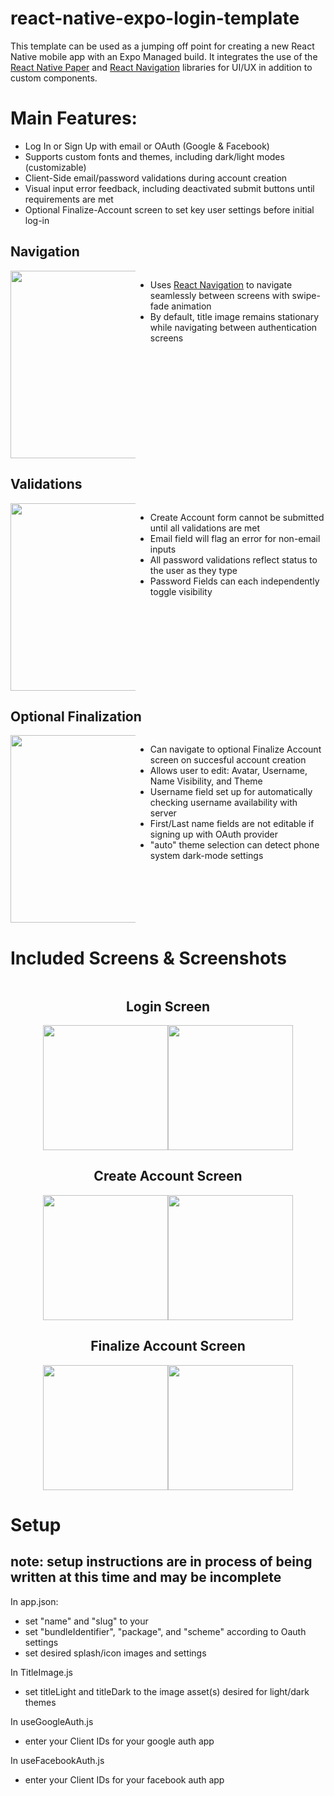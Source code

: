 # react-native-expo-login-template

This template can be used as a jumping off point for creating a new React Native mobile app with an Expo Managed build. It integrates the use of the [React Native Paper](https://reactnativepaper.com/) and [React Navigation](https://reactnavigation.org/) libraries for UI/UX in addition to custom components.

# Main Features:

- Log In or Sign Up with email or OAuth (Google & Facebook)
- Supports custom fonts and themes, including dark/light modes (customizable)
- Client-Side email/password validations during account creation
- Visual input error feedback, including deactivated submit buttons until requirements are met
- Optional Finalize-Account screen to set key user settings before initial log-in

## Navigation

<div style="display:flex; flex-flow:row;">
	<div style="display:flex; justify-content:center; min-width: 200px">
		<img width="300" src="./img/RNET_Navigation.gif">
	</div>
	<ul style="min-width:200px;">
		<li>Uses <a href="https://reactnavigation.org/">React Navigation</a> to navigate seamlessly between screens with swipe-fade animation</li>
		<li>By default, title image remains stationary while navigating between authentication screens</li>
	</ul>
</div>

## Validations

<div style="display:flex; flex-flow:row;">
	<div style="display:flex; justify-content:center; min-width: 200px">
		<img width="300" src="./img/RNET_Validations.gif">
	</div>
	<ul style="min-width:200px">
		<li>Create Account form cannot be submitted until all validations are met</li>
		<li>Email field will flag an error for non-email inputs</li>
		<li>All password validations reflect status to the user as they type</li>
		<li>Password Fields can each independently toggle visibility</li>
	</ul>
</div>

## Optional Finalization

<div style="display:flex; flex-flow:row;">
	<div style="display:flex; justify-content:center; min-width: 200px">
		<img width="300" src="./img/RNET_Finalize.gif">
	</div>
	<ul style="min-width:200px">
		<li>Can navigate to optional Finalize Account screen on succesful account creation</li>
		<li>Allows user to edit: Avatar, Username, Name Visibility, and Theme</li>
		<li>Username field set up for automatically checking username availability with server</li>
		<li>First/Last name fields are not editable if signing up with OAuth provider</li>
		<li>"auto" theme selection can detect phone system dark-mode settings</li>
	</ul>
</div>

# Included Screens & Screenshots

<div style="display:flex; flex-flow: row-reverse wrap-reverse; align-items: center; justify-content:center">
		<div style="display:flex; flex-direction:column; justify-content:center; width: 100%; max-width: 410px;">
		<div>
			<h2 style="text-align:center">Finalize Account Screen</h2>
		</div>
		<div style="display:flex; justify-content:center;">
			<img width="200" src="./img/FinalizeLight.png">
			<img width="200" src="./img/FinalizeDark.png">
		</div>
	</div>
	<div style="display:flex; flex-direction:column; justify-content:center; width: 100%; max-width: 410px;">
		<div>
			<h2 style="text-align:center">Create Account Screen</h2>
		</div>
		<div style="display:flex; justify-content:center;">
			<img width="200" src="./img/CreateLight.png">
			<img width="200" src="./img/CreateDark.png">
		</div>
	</div>
	<div style="display:flex; flex-direction:column; justify-content:center; width: 100%; max-width: 410px;">
		<div>
			<h2 style="text-align:center">Login Screen</h2>
		</div>
		<div style="display:flex; justify-content:center;">
			<img width="200" src="./img/LogInLight.png">
			<img width="200" src="./img/LogInDark.png">
		</div>
	</div>
</div>

# Setup

## note: setup instructions are in process of being written at this time and may be incomplete

In app.json:

- set "name" and "slug" to your <app name>
- set "bundleIdentifier", "package", and "scheme" according to Oauth settings
- set desired splash/icon images and settings

In TitleImage.js

- set titleLight and titleDark to the image asset(s) desired for light/dark themes

In useGoogleAuth.js

- enter your Client IDs for your google auth app

In useFacebookAuth.js

- enter your Client IDs for your facebook auth app
